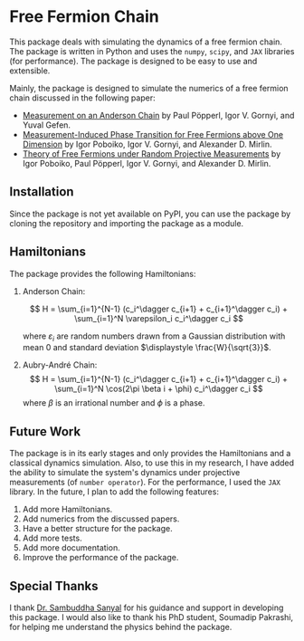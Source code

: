 # Free Fermion Chain

This package deals with simulating the dynamics of a free fermion chain. The package is written in Python and uses the `numpy`, `scipy`, and `JAX` libraries (for performance). The package is designed to be easy to use and extensible.

Mainly, the package is designed to simulate the numerics of a free fermion chain discussed in the following paper:

- [Measurement on an Anderson Chain](https://doi.org/10.1103/PhysRevB.107.174203) by Paul Pöpperl, Igor V. Gornyi, and Yuval Gefen.
- [Measurement-Induced Phase Transition for Free Fermions above One Dimension](https://doi.org/10.1103/PhysRevLett.132.110403) by Igor Poboiko, Igor V. Gornyi, and Alexander D. Mirlin.
- [Theory of Free Fermions under Random Projective Measurements](https://doi.org/10.1103/PhysRevX.13.041046) by Igor Poboiko, Paul Pöpperl, Igor V. Gornyi, and Alexander D. Mirlin.

## Installation

Since the package is not yet available on PyPI, you can use the package by cloning the repository and importing the package as a module.

## Hamiltonians

The package provides the following Hamiltonians:

1. Anderson Chain:

   $$
   H = \sum_{i=1}^{N-1} (c_i^\dagger c_{i+1} + c_{i+1}^\dagger c_i) + \sum_{i=1}^N \varepsilon_i c_i^\dagger c_i
   $$

   where $\varepsilon_i$ are random numbers drawn from a Gaussian distribution with mean $0$ and standard deviation $\displaystyle \frac{W}{\sqrt{3}}$.

2. Aubry-André Chain:
   $$
   H = \sum_{i=1}^{N-1} (c_i^\dagger c_{i+1} + c_{i+1}^\dagger c_i) + \sum_{i=1}^N \cos(2\pi \beta i + \phi) c_i^\dagger c_i
   $$
   where $\beta$ is an irrational number and $\phi$ is a phase.

## Future Work

The package is in its early stages and only provides the Hamiltonians and a classical dynamics simulation. Also, to use this in my research, I have added the ability to simulate the system's dynamics under projective measurements (of `number operator`). For the performance, I used the `JAX` library. In the future, I plan to add the following features:

1. Add more Hamiltonians.
2. Add numerics from the discussed papers.
3. Have a better structure for the package.
4. Add more tests.
5. Add more documentation.
6. Improve the performance of the package.

## Special Thanks

I thank [Dr. Sambuddha Sanyal]() for his guidance and support in developing this package. I would also like to thank his PhD student, Soumadip Pakrashi, for helping me understand the physics behind the package.
